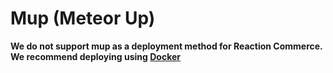 # Mup (Meteor Up)

**We do not support mup as a deployment method for Reaction Commerce. We recommend deploying using [Docker](https://docs.reactioncommerce.com/reaction-docs/master/deploying-reaction-using-docker)**
